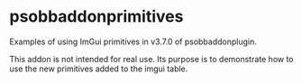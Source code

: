 # psobbaddonprimitives
Examples of using ImGui primitives in v3.7.0 of psobbaddonplugin.

This addon is not intended for real use. Its purpose is to demonstrate how to use the new primitives added to the imgui table.
